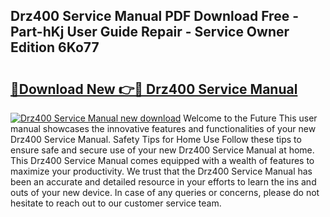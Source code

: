 ## Drz400 Service Manual PDF Download Free - Part-hKj User Guide Repair - Service Owner Edition 6Ko77

# <h2><a href="http://bc10714.oget.top/?id=Drz400+Service+Manual">🔗Download New 👉🔴 Drz400 Service Manual</a></h2>

[![Drz400 Service Manual new download](https://i.imgur.com/5g1atiW.png)](http://bc10714.oget.top/?id=Drz400+Service+Manual)
Welcome to the Future This user manual showcases the innovative features and functionalities of your new Drz400 Service Manual. Safety Tips for Home Use Follow these tips to ensure safe and secure use of your new Drz400 Service Manual at home. This Drz400 Service Manual comes equipped with a wealth of features to maximize your productivity. We trust that the Drz400 Service Manual has been an accurate and detailed resource in your efforts to learn the ins and outs of your new device. In case of any queries or concerns, please do not hesitate to reach out to our customer service team.
